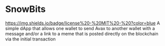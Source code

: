 # SnowBits
https://img.shields.io/badge/license%20-%20MIT%20-%20?color=blue
A simple dApp that allows one wallet to send Avax to another wallet with a message and/or a link to a meme that is posted directly on the blockchain via the initial transaction
